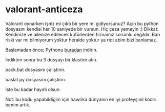 # valorant-anticeza
Valorant oynarken işniz mi çıktı bir yere mi gidiyorsunuz? Açın bu python dosyasını kendisi her 10 saniyede bir vursun. Hiç çeza yemeyin :) 
Dikkat: Kendinize ve ailenize edilecek küfürlerden firmamız sorumlu değildir. Ban riski var mı bilmiyorum yoktur heralde yoktur ya riot abim bizi banlamaz.

Başlamadan önce;
Pythonu [buradan](https://www.python.org/downloads/) indirin.

İndikten sonra bu 3 dosyayı bir klasöre atın.

pack.bat dosyasını çalıştırın.

baslat.py dosyasını çalıştırın.

İşte bu kadar hayırlı olsun.

Not: bu kodu yapabildiğim için hawrika dünyanın en iyi profeyşınıl kodırı benim artık. 
